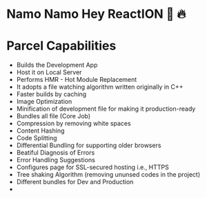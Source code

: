 #  Namo Namo Hey ReactION 🚀 🔥


# Parcel Capabilities
- Builds the Development App
- Host it on Local Server
- Performs HMR - Hot Module Replacement
- It adopts a file watching algorithm written originally in C++
- Faster builds by caching
- Image Optimization
- Minification of development file for making it production-ready
- Bundles all file (Core Job)
- Compression by removing white spaces
- Content Hashing
- Code Splitting
- Differential Bundling for supporting older browsers
- Beatiful Diagnosis of Errors
- Error Handling Suggestions
- Configures page for SSL-secured hosting i.e., HTTPS
- Tree shaking Algorithm (removing ununsed codes in the project)
- Different bundles for Dev and Production
- 
